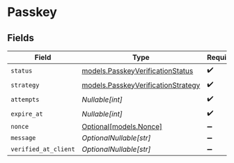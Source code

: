 # Passkey


## Fields

| Field                                                                          | Type                                                                           | Required                                                                       | Description                                                                    | Example                                                                        |
| ------------------------------------------------------------------------------ | ------------------------------------------------------------------------------ | ------------------------------------------------------------------------------ | ------------------------------------------------------------------------------ | ------------------------------------------------------------------------------ |
| `status`                                                                       | [models.PasskeyVerificationStatus](../models/passkeyverificationstatus.md)     | :heavy_check_mark:                                                             | N/A                                                                            | verified                                                                       |
| `strategy`                                                                     | [models.PasskeyVerificationStrategy](../models/passkeyverificationstrategy.md) | :heavy_check_mark:                                                             | N/A                                                                            | passkey                                                                        |
| `attempts`                                                                     | *Nullable[int]*                                                                | :heavy_check_mark:                                                             | N/A                                                                            | <nil>                                                                          |
| `expire_at`                                                                    | *Nullable[int]*                                                                | :heavy_check_mark:                                                             | N/A                                                                            | <nil>                                                                          |
| `nonce`                                                                        | [Optional[models.Nonce]](../models/nonce.md)                                   | :heavy_minus_sign:                                                             | N/A                                                                            | nonce_value                                                                    |
| `message`                                                                      | *OptionalNullable[str]*                                                        | :heavy_minus_sign:                                                             | N/A                                                                            |                                                                                |
| `verified_at_client`                                                           | *OptionalNullable[str]*                                                        | :heavy_minus_sign:                                                             | N/A                                                                            |                                                                                |